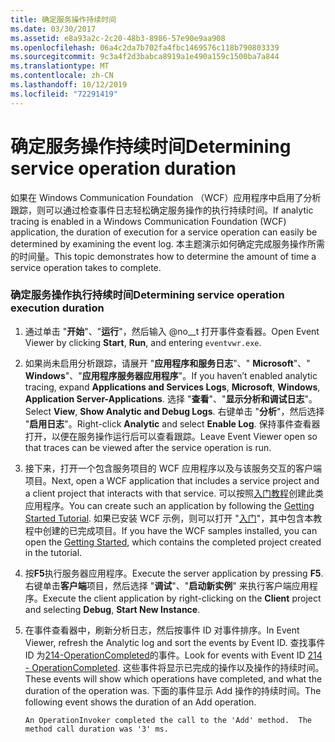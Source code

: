 ```yaml
---
title: 确定服务操作持续时间
ms.date: 03/30/2017
ms.assetid: e8a93a2c-2c20-48b3-8986-57e90e9aa908
ms.openlocfilehash: 06a4c2da7b702fa4fbc1469576c118b790803339
ms.sourcegitcommit: 9c3a4f2d3babca8919a1e490a159c1500ba7a844
ms.translationtype: MT
ms.contentlocale: zh-CN
ms.lasthandoff: 10/12/2019
ms.locfileid: "72291419"
---
```

# <a name="determining-service-operation-duration"></a><span data-ttu-id="b9411-102">确定服务操作持续时间</span><span class="sxs-lookup"><span data-stu-id="b9411-102">Determining service operation duration</span></span>
<span data-ttu-id="b9411-103">如果在 Windows Communication Foundation （WCF）应用程序中启用了分析跟踪，则可以通过检查事件日志轻松确定服务操作的执行持续时间。</span><span class="sxs-lookup"><span data-stu-id="b9411-103">If analytic tracing is enabled in a Windows Communication Foundation (WCF) application, the duration of execution for a service operation can easily be determined by examining the event log.</span></span>  <span data-ttu-id="b9411-104">本主题演示如何确定完成服务操作所需的时间量。</span><span class="sxs-lookup"><span data-stu-id="b9411-104">This topic demonstrates how to determine the amount of time a service operation takes to complete.</span></span>  
  
### <a name="determining-service-operation-execution-duration"></a><span data-ttu-id="b9411-105">确定服务操作执行持续时间</span><span class="sxs-lookup"><span data-stu-id="b9411-105">Determining service operation execution duration</span></span>  
  
1. <span data-ttu-id="b9411-106">通过单击 "**开始**"、"**运行**"，然后输入 @no__t 打开事件查看器。</span><span class="sxs-lookup"><span data-stu-id="b9411-106">Open Event Viewer by clicking **Start**, **Run**, and entering `eventvwr.exe`.</span></span>  
  
2. <span data-ttu-id="b9411-107">如果尚未启用分析跟踪，请展开 "**应用程序和服务日志**"、" **Microsoft**"、" **Windows**"、"**应用程序服务器应用程序**"。</span><span class="sxs-lookup"><span data-stu-id="b9411-107">If you haven’t enabled analytic tracing, expand **Applications and Services Logs**, **Microsoft**, **Windows**, **Application Server-Applications**.</span></span> <span data-ttu-id="b9411-108">选择 "**查看**"、"**显示分析和调试日志**"。</span><span class="sxs-lookup"><span data-stu-id="b9411-108">Select **View**, **Show Analytic and Debug Logs**.</span></span> <span data-ttu-id="b9411-109">右键单击 "**分析**"，然后选择 "**启用日志**"。</span><span class="sxs-lookup"><span data-stu-id="b9411-109">Right-click **Analytic** and select **Enable Log**.</span></span> <span data-ttu-id="b9411-110">保持事件查看器打开，以便在服务操作运行后可以查看跟踪。</span><span class="sxs-lookup"><span data-stu-id="b9411-110">Leave Event Viewer open so that traces can be viewed after the service operation is run.</span></span>  
  
3. <span data-ttu-id="b9411-111">接下来，打开一个包含服务项目的 WCF 应用程序以及与该服务交互的客户端项目。</span><span class="sxs-lookup"><span data-stu-id="b9411-111">Next, open a WCF application that includes a service project and a client project that interacts with that service.</span></span>  <span data-ttu-id="b9411-112">可以按照[入门教程](../../getting-started-tutorial.md)创建此类应用程序。</span><span class="sxs-lookup"><span data-stu-id="b9411-112">You can create such an application by following the [Getting Started Tutorial](../../getting-started-tutorial.md).</span></span>  <span data-ttu-id="b9411-113">如果已安装 WCF 示例，则可以打开 "[入门](../../samples/getting-started-sample.md)"，其中包含本教程中创建的已完成项目。</span><span class="sxs-lookup"><span data-stu-id="b9411-113">If you have the WCF samples installed, you can open the [Getting Started](../../samples/getting-started-sample.md), which contains the completed project created in the tutorial.</span></span>  
  
4. <span data-ttu-id="b9411-114">按**F5**执行服务器应用程序。</span><span class="sxs-lookup"><span data-stu-id="b9411-114">Execute the server application by pressing **F5**.</span></span> <span data-ttu-id="b9411-115">右键单击**客户端**项目，然后选择 "**调试**"、"**启动新实例**" 来执行客户端应用程序。</span><span class="sxs-lookup"><span data-stu-id="b9411-115">Execute the client application by right-clicking on the **Client** project and selecting **Debug**, **Start New Instance**.</span></span>  
  
5. <span data-ttu-id="b9411-116">在事件查看器中，刷新分析日志，然后按事件 ID 对事件排序。</span><span class="sxs-lookup"><span data-stu-id="b9411-116">In Event Viewer, refresh the Analytic log and sort the events by Event ID.</span></span>  <span data-ttu-id="b9411-117">查找事件 ID 为[214-OperationCompleted](214-operationcompleted.md)的事件。</span><span class="sxs-lookup"><span data-stu-id="b9411-117">Look for events with Event ID [214 - OperationCompleted](214-operationcompleted.md).</span></span>  <span data-ttu-id="b9411-118">这些事件将显示已完成的操作以及操作的持续时间。</span><span class="sxs-lookup"><span data-stu-id="b9411-118">These events will show which operations have completed, and what the duration of the operation was.</span></span>  <span data-ttu-id="b9411-119">下面的事件显示 Add 操作的持续时间。</span><span class="sxs-lookup"><span data-stu-id="b9411-119">The following event shows the duration of an Add operation.</span></span>  
  
    ```output  
    An OperationInvoker completed the call to the 'Add' method.  The method call duration was '3' ms.  
    ```
